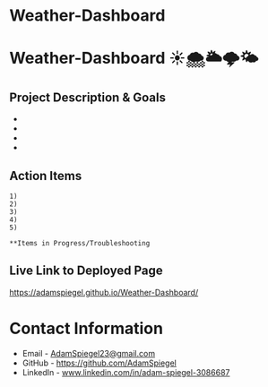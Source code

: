 # Weather-Dashboard

# Weather-Dashboard ☀️🌨️🌥️🌩️🌤️

## Project Description & Goals
   *  

   * 
   
   * 

   * 


## Action Items 

    1) 
    2) 
    3) 
    4) 
    5) 

    **Items in Progress/Troubleshooting 
 
    
<!-- Insert updated screenshots below of Weather Dashboard -->
<!-- 
 <img src="Screenshot (34).png" alt="Day Planner Image 1">

 <img src="Screenshot (35).png" alt="Day Planner Image 2">  -->



## Live Link to Deployed Page

 https://adamspiegel.github.io/Weather-Dashboard/

 
# Contact Information
* Email - AdamSpiegel23@gmail.com
* GitHub - https://github.com/AdamSpiegel
* LinkedIn - www.linkedin.com/in/adam-spiegel-3086687
